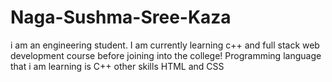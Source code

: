# Naga-Sushma-Sree-Kaza
i am an engineering student.
I am currently learning c++ and full stack web development course before joining into the college!
Programming language that i am learning is C++ 
 other skills HTML and CSS
